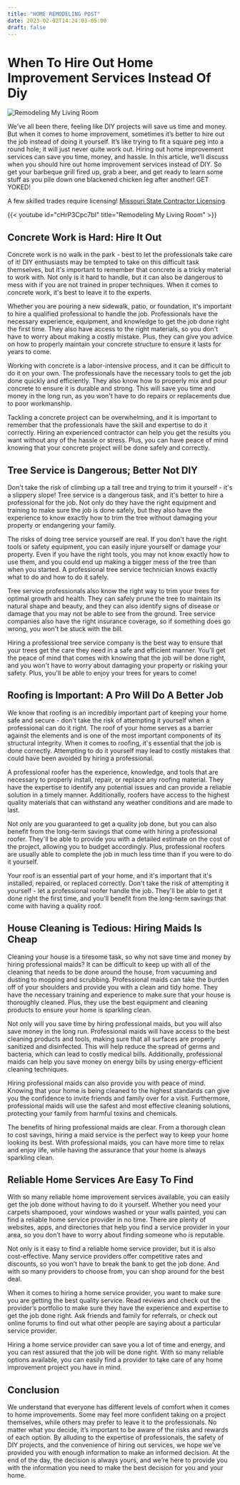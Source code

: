 ```yaml
---
title: "HOME REMODELING POST"
date: 2023-02-02T14:24:03-05:00
draft: false
---
```


# When To Hire Out Home Improvement Services Instead Of Diy

![Remodeling My Living Room](/remodling-home-interior.jpg)

We’ve all been there, feeling like DIY projects will save us time and money. But when it comes to home improvement, sometimes it’s better to hire out the job instead of doing it yourself. It’s like trying to fit a square peg into a round hole; it will just never quite work out. Hiring out home improvement services can save you time, money, and hassle. In this article, we’ll discuss when you should hire out home improvement services instead of DIY.  So get your barbeque grill fired up, grab a beer, and get ready to learn some stuff as you pile down one blackened chicken leg after another!  GET YOKED!

A few skilled trades require licensing!
[Missouri State Contractor Licensing ](https://www.mo.gov/work/professional-registration-licensing/)

{{< youtube id="cHrP3Cpc7bI" title="Remodeling My Living Room" >}}


## Concrete Work is Hard: Hire It Out

Concrete work is no walk in the park - best to let the professionals take care of it! DIY enthusiasts may be tempted to take on this difficult task themselves, but it's important to remember that concrete is a tricky material to work with. Not only is it hard to handle, but it can also be dangerous to mess with if you are not trained in proper techniques. When it comes to concrete work, it's best to leave it to the experts.

Whether you are pouring a new sidewalk, patio, or foundation, it's important to hire a qualified professional to handle the job. Professionals have the necessary experience, equipment, and knowledge to get the job done right the first time. They also have access to the right materials, so you don't have to worry about making a costly mistake. Plus, they can give you advice on how to properly maintain your concrete structure to ensure it lasts for years to come.

Working with concrete is a labor-intensive process, and it can be difficult to do it on your own. The professionals have the necessary tools to get the job done quickly and efficiently. They also know how to properly mix and pour concrete to ensure it is durable and strong. This will save you time and money in the long run, as you won't have to do repairs or replacements due to poor workmanship.

Tackling a concrete project can be overwhelming, and it is important to remember that the professionals have the skill and expertise to do it correctly. Hiring an experienced contractor can help you get the results you want without any of the hassle or stress. Plus, you can have peace of mind knowing that your concrete project will be done safely and correctly.


## Tree Service is Dangerous; Better Not DIY

Don't take the risk of climbing up a tall tree and trying to trim it yourself - it's a slippery slope! Tree service is a dangerous task, and it's better to hire a professional for the job. Not only do they have the right equipment and training to make sure the job is done safely, but they also have the experience to know exactly how to trim the tree without damaging your property or endangering your family.

The risks of doing tree service yourself are real. If you don't have the right tools or safety equipment, you can easily injure yourself or damage your property. Even if you have the right tools, you may not know exactly how to use them, and you could end up making a bigger mess of the tree than when you started. A professional tree service technician knows exactly what to do and how to do it safely.

Tree service professionals also know the right way to trim your trees for optimal growth and health. They can safely prune the tree to maintain its natural shape and beauty, and they can also identify signs of disease or damage that you may not be able to see from the ground. Tree service companies also have the right insurance coverage, so if something does go wrong, you won't be stuck with the bill.

Hiring a professional tree service company is the best way to ensure that your trees get the care they need in a safe and efficient manner. You'll get the peace of mind that comes with knowing that the job will be done right, and you won't have to worry about damaging your property or risking your safety. Plus, you'll be able to enjoy your trees for years to come!

## Roofing is Important: A Pro Will Do A Better Job

We know that roofing is an incredibly important part of keeping your home safe and secure - don't take the risk of attempting it yourself when a professional can do it right. The roof of your home serves as a barrier against the elements and is one of the most important components of its structural integrity. When it comes to roofing, it's essential that the job is done correctly. Attempting to do it yourself may lead to costly mistakes that could have been avoided by hiring a professional.

A professional roofer has the experience, knowledge, and tools that are necessary to properly install, repair, or replace any roofing material. They have the expertise to identify any potential issues and can provide a reliable solution in a timely manner. Additionally, roofers have access to the highest quality materials that can withstand any weather conditions and are made to last.

Not only are you guaranteed to get a quality job done, but you can also benefit from the long-term savings that come with hiring a professional roofer. They'll be able to provide you with a detailed estimate on the cost of the project, allowing you to budget accordingly. Plus, professional roofers are usually able to complete the job in much less time than if you were to do it yourself.

Your roof is an essential part of your home, and it's important that it's installed, repaired, or replaced correctly. Don't take the risk of attempting it yourself - let a professional roofer handle the job. They'll be able to get it done right the first time, and you'll benefit from the long-term savings that come with having a quality roof.

## House Cleaning is Tedious: Hiring Maids Is Cheap

Cleaning your house is a tiresome task, so why not save time and money by hiring professional maids? It can be difficult to keep up with all of the cleaning that needs to be done around the house, from vacuuming and dusting to mopping and scrubbing. Professional maids can take the burden off of your shoulders and provide you with a clean and tidy home. They have the necessary training and experience to make sure that your house is thoroughly cleaned. Plus, they use the best equipment and cleaning products to ensure your home is sparkling clean.

Not only will you save time by hiring professional maids, but you will also save money in the long run. Professional maids will have access to the best cleaning products and tools, making sure that all surfaces are properly sanitized and disinfected. This will help reduce the spread of germs and bacteria, which can lead to costly medical bills. Additionally, professional maids can help you save money on energy bills by using energy-efficient cleaning techniques.

Hiring professional maids can also provide you with peace of mind. Knowing that your home is being cleaned to the highest standards can give you the confidence to invite friends and family over for a visit. Furthermore, professional maids will use the safest and most effective cleaning solutions, protecting your family from harmful toxins and chemicals.

The benefits of hiring professional maids are clear. From a thorough clean to cost savings, hiring a maid service is the perfect way to keep your home looking its best. With professional maids, you can have more time to relax and enjoy life, while having the assurance that your home is always sparkling clean.

## Reliable Home Services Are Easy To Find

With so many reliable home improvement services available, you can easily get the job done without having to do it yourself. Whether you need your carpets shampooed, your windows washed or your walls painted, you can find a reliable home service provider in no time. There are plenty of websites, apps, and directories that help you find a service provider in your area, so you don’t have to worry about finding someone who is reputable.

Not only is it easy to find a reliable home service provider, but it is also cost-effective. Many service providers offer competitive rates and discounts, so you won’t have to break the bank to get the job done. And with so many providers to choose from, you can shop around for the best deal.

When it comes to hiring a home service provider, you want to make sure you are getting the best quality service. Read reviews and check out the provider’s portfolio to make sure they have the experience and expertise to get the job done right. Ask friends and family for referrals, or check out online forums to find out what other people are saying about a particular service provider.

Hiring a home service provider can save you a lot of time and energy, and you can rest assured that the job will be done right. With so many reliable options available, you can easily find a provider to take care of any home improvement project you have in mind.

## Conclusion

We understand that everyone has different levels of comfort when it comes to home improvements. Some may feel more confident taking on a project themselves, while others may prefer to leave it to the professionals. No matter what you decide, it’s important to be aware of the risks and rewards of each option. By alluding to the expertise of professionals, the safety of DIY projects, and the convenience of hiring out services, we hope we’ve provided you with enough information to make an informed decision. At the end of the day, the decision is always yours, and we’re here to provide you with the information you need to make the best decision for you and your home.